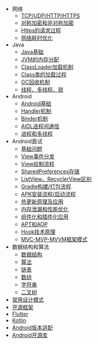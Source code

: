 - 网络
  - [TCP/UDP/HTTP/HTTPS](/java/TCP、UDP、HTTP、HTTPS.md)
  - [对称加密和非对称加密](/interview/对称加密和非对称加密.md)
  - [Https的请求过程](/interview/Https的请求过程.md)
  - [网络耗时优化](/interview/网络耗时优化.md)
- Java
  - [Java基础](/java/Java基础.md)
  - [JVM的内存分配](/java/JVM的内存分配.md)
  - [ClassLoader加载机制](/java/ClassLoader加载机制.md)
  - [Class类的加载过程](/java/Class类的加载过程.md)
  - [GC回收机制](/java/GC回收机制.md)
  - [线程、多线程、锁](/java/线程、多线程、锁.md)
- Android
  - [Android基础](/android/Android基础.md)
  - [Handler机制](/android/Handler机制.md)
  - [Binder机制](/android/Binder机制.md)
  - [AIDL进程间通信](/android/AIDL进程间通信.md)
  - [进程和多线程](/android/进程和多线程.md)
- Android面试
  - [基础问题](/interview/基础问题.md)
  - [View事件分发](/interview/View事件分发.md)
  - [View绘制流程](/interview/View绘制流程.md)
  - [SharedPreferences存储](/interview/SharedPreferences存储.md)
  - [ListView、RecyclerView区别](/interview/ListView、RecyclerView区别.md)
  - [Gradle构建/打包流程](/interview/Gradle构建和打包流程.md)
  - [APK安装流程/启动流程](/interview/APK安装流程.md)
  - [热更新原理及应用](/interview/热更新原理及应用.md)
  - [内存泄漏和性能优化](/interview/内存泄漏和性能优化.md)
  - [组件化和插件化应用](/interview/组件化和插件化应用.md)
  - [APT和AOP](/interview/APT和AOP.md)
  - [Hook技术原理](/interview/Hook技术原理.md)
  - [MVC-MVP-MVVM框架模式](/interview/MVC-MVP-MVVM框架模式.md)
- 数据结构和算法
  - [数据结构](/algorithm/数据结构.md)
  - [算法](/algorithm/算法.md)
  - [链表](/algorithm/链表.md)
  - [数组](/algorithm/数组.md)
  - [字符串](/algorithm/字符串.md)
  - [二叉树](/algorithm/二叉树.md)
- [常用设计模式](/one/常用设计模式.md)
- [开源框架](/one/开源框架.md)
- [Flutter](/one/Flutter.md)
- [Kotlin](/one/Kotlin.md)
- [Android版本适配](/android/Android版本适配.md)
- [Android开源库](/one/Android开源库.md)
